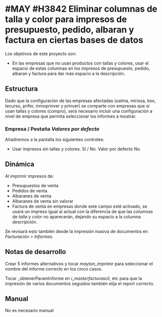 # #MAY #H3842 Eliminar columnas de talla y color para impresos de presupuesto, pedido, albaran y factura en ciertas bases de datos

Los objetivos de este proyecto son:
+ En las empresas que no usan productos con tallas y colores, usar el espacio de estas columnas en los impresos de presupuesto, pedido, albaran y factura para dar más espacio a la descripción.

## Estructura
Dado que la configuración de las empresas afectadas (oalma, mirissa, box, tecurso, prifer, inmoprinver y prinver) se comparte con empresas que sí usan tallas y colores (compro), será necesario incluir una configuración a nivel de empresa que permita seleccionar los informes a mostrar.

### Empresa / Pestaña _Valores por defecto_
Añadiremos a la pantalla los siguientes controles:
+ Usar impresos sin tallas y colores. Sí / No. Valor por defecto No.

## Dinámica
Al imprimir impresos de:
+ Presupuestos de venta
+ Pedidos de venta
+ Albaranes de venta
+ Albaranes de venta sin valorar
+ Factura de venta
en empresas donde este campo esté activado, se usará un impreso igual al actual con la diferencia de que las columnas de _talla_ y _color_ no aparecerán, dejando su espacio a la columna _descripción_.

Se revisará esto también desde la impresión masiva de documentos en _Facturación > Informes_.

## Notas de desarrollo
Crear 5 informes alternativos y tocar _mayton_imprimir_ para seleccionar el nombre del informe correcto en los cinco casos.

Tocar _obtenerParamInforme en _i_masterfacturascli_, etc para que la impresión de varios documentos seguidos también elija el report correcto.

## Manual
No es necesario manual
